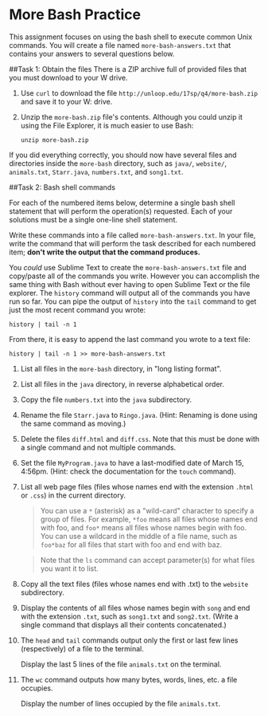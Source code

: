 # More Bash Practice

This assignment focuses on using the bash shell to execute common Unix commands.  You will create a file named ``more-bash-answers.txt`` that contains your answers to several questions below.

##Task 1: Obtain the files
There is a ZIP archive full of provided files that you must download to your W drive.

1. Use ``curl`` to download the file ``http://unloop.edu/17sp/q4/more-bash.zip`` and save it to your W: drive.

1. Unzip the ``more-bash.zip`` file's contents. Although you could unzip it using the File Explorer, it is much easier to use Bash:

	```
	unzip more-bash.zip
	```

If you did everything correctly, you should now have several files and directories inside the ``more-bash`` directory, such as ``java/``, ``website/``, ``animals.txt``, ``Starr.java``, ``numbers.txt``, and ``song1.txt``.

##Task 2: Bash shell commands

For each of the numbered items below, determine a single bash shell statement that will perform the operation(s) requested. Each of your solutions must be a single one-line shell statement.

Write these commands into a file called ``more-bash-answers.txt``. In your file, write the command that will perform the task described for each numbered item; **don't write the output that the command produces.**

You *could* use Sublime Text to create the ``more-bash-answers.txt`` file and copy/paste all of the commands you write. However you can accomplish the same thing with Bash without ever having to open Sublime Text or the file explorer. The ``history`` command will output all of the commands you have run so far. You can pipe the output of ``history`` into the ``tail`` command to get just the most recent command you wrote:

```
history | tail -n 1
```

From there, it is easy to append the last command you wrote to a text file:

```
history | tail -n 1 >> more-bash-answers.txt
```

1. List all files in the ``more-bash`` directory, in "long listing format".

2. List all files in the ``java`` directory, in reverse alphabetical order.

3. Copy the file ``numbers.txt`` into the ``java`` subdirectory.

4. Rename the file ``Starr.java`` to ``Ringo.java``. (Hint: Renaming is done using the same command as moving.)

5. Delete the files ``diff.html`` and ``diff.css``. Note that this must be done with a single command and not multiple commands.

7. Set the file ``MyProgram.java`` to have a last-modified date of March 15, 4:56pm. (Hint: check the documentation for the ``touch`` command).

1. List all web page files (files whose names end with the extension ``.html`` or ``.css``) in the current directory.

	>You can use a ``*`` (asterisk) as a "wild-card" character to specify a group of files.  For example, ``*foo`` means all files whose names end with foo, and  ``foo*`` means all files whose names begin with foo. You can use a wildcard in the middle of a file name, such as ``foo*baz`` for all files that start with foo and end with baz.

	>Note that the ``ls`` command can accept parameter(s) for what files you want it to list.

9. Copy all the text files (files whose names end with .txt) to the ``website`` subdirectory.

11. Display the contents of all files whose names begin with ``song`` and end with the extension ``.txt``, such as ``song1.txt`` and ``song2.txt``. (Write a single command that displays all their contents concatenated.)

12.	The ``head`` and ``tail`` commands output only the first or last few lines (respectively) of a file to the terminal.

	Display the last 5 lines of the file ``animals.txt`` on the terminal.

13. The ``wc`` command outputs how many bytes, words, lines, etc. a file occupies.

	Display the number of lines occupied by the file ``animals.txt``.
 